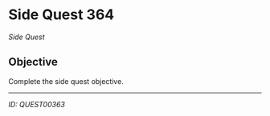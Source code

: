 # Side Quest 364

*Side Quest*

## Objective
Complete the side quest objective.

---
*ID: QUEST00363*